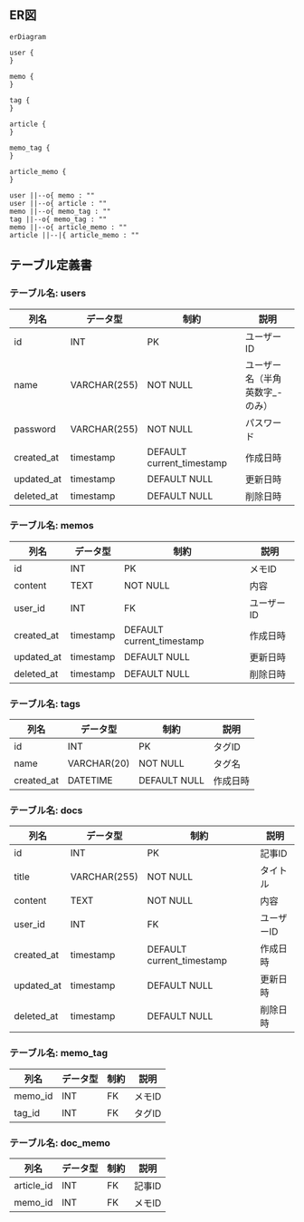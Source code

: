 ## ER図
```mermaid
erDiagram

user {
}

memo {
}

tag {
}

article {
}

memo_tag {
}

article_memo {
}

user ||--o{ memo : ""
user ||--o{ article : ""
memo ||--o{ memo_tag : ""
tag ||--o{ memo_tag : ""
memo ||--o{ article_memo : ""
article ||--|{ article_memo : ""
```

## テーブル定義書

### テーブル名: users

| 列名       | データ型     | 制約           | 説明         |
|------------|--------------|----------------|--------------|
| id         | INT          | PK             | ユーザーID   |
| name       | VARCHAR(255) | NOT NULL       | ユーザー名（半角英数字_-のみ）   |
| password   | VARCHAR(255) | NOT NULL       | パスワード   |
| created_at | timestamp    | DEFAULT current_timestamp   | 作成日時     |
| updated_at | timestamp    | DEFAULT NULL   | 更新日時     |
| deleted_at | timestamp    | DEFAULT NULL   | 削除日時     |

### テーブル名: memos

| 列名       | データ型     | 制約           | 説明         |
|------------|--------------|----------------|--------------|
| id         | INT          | PK             | メモID       |
| content    | TEXT         | NOT NULL       | 内容         |
| user_id    | INT          | FK             | ユーザーID   |
| created_at | timestamp    | DEFAULT current_timestamp   | 作成日時     |
| updated_at | timestamp    | DEFAULT NULL   | 更新日時     |
| deleted_at | timestamp    | DEFAULT NULL   | 削除日時     |

### テーブル名: tags

| 列名       | データ型     | 制約           | 説明         |
|------------|--------------|----------------|--------------|
| id         | INT          | PK             | タグID       |
| name       | VARCHAR(20)  | NOT NULL       | タグ名       |
| created_at | DATETIME     | DEFAULT NULL   | 作成日時     |

### テーブル名: docs

| 列名       | データ型     | 制約           | 説明         |
|------------|--------------|----------------|--------------|
| id         | INT          | PK             | 記事ID       |
| title      | VARCHAR(255) | NOT NULL       | タイトル     |
| content    | TEXT         | NOT NULL       | 内容         |
| user_id    | INT          | FK             | ユーザーID   |
| created_at | timestamp    | DEFAULT current_timestamp   | 作成日時     |
| updated_at | timestamp    | DEFAULT NULL   | 更新日時     |
| deleted_at | timestamp    | DEFAULT NULL   | 削除日時     |

### テーブル名: memo_tag

| 列名       | データ型     | 制約           | 説明         |
|------------|--------------|----------------|--------------|
| memo_id    | INT          | FK             | メモID       |
| tag_id     | INT          | FK             | タグID       |

### テーブル名: doc_memo

| 列名       | データ型     | 制約           | 説明         |
|------------|--------------|----------------|--------------|
| article_id | INT          | FK             | 記事ID       |
| memo_id    | INT          | FK             | メモID       |


